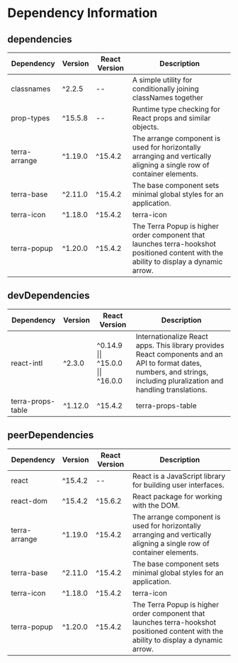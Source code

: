 # Dependency Information

## dependencies
| Dependency | Version | React Version | Description |
|-|-|-|-|
| classnames | ^2.2.5 | -- | A simple utility for conditionally joining classNames together |
| prop-types | ^15.5.8 | -- | Runtime type checking for React props and similar objects. |
| terra-arrange | ^1.19.0 | ^15.4.2 | The arrange component is used for horizontally arranging and vertically aligning a single row of container elements. |
| terra-base | ^2.11.0 | ^15.4.2 | The base component sets minimal global styles for an application. |
| terra-icon | ^1.18.0 | ^15.4.2 | terra-icon |
| terra-popup | ^1.20.0 | ^15.4.2 | The Terra Popup is higher order component that launches terra-hookshot positioned content with the ability to display a dynamic arrow. |

## devDependencies
| Dependency | Version | React Version | Description |
|-|-|-|-|
| react-intl | ^2.3.0 | ^0.14.9 \|\| ^15.0.0 \|\| ^16.0.0 | Internationalize React apps. This library provides React components and an API to format dates, numbers, and strings, including pluralization and handling translations. |
| terra-props-table | ^1.12.0 | ^15.4.2 | terra-props-table |

## peerDependencies
| Dependency | Version | React Version | Description |
|-|-|-|-|
| react | ^15.4.2 | -- | React is a JavaScript library for building user interfaces. |
| react-dom | ^15.4.2 | ^15.6.2 | React package for working with the DOM. |
| terra-arrange | ^1.19.0 | ^15.4.2 | The arrange component is used for horizontally arranging and vertically aligning a single row of container elements. |
| terra-base | ^2.11.0 | ^15.4.2 | The base component sets minimal global styles for an application. |
| terra-icon | ^1.18.0 | ^15.4.2 | terra-icon |
| terra-popup | ^1.20.0 | ^15.4.2 | The Terra Popup is higher order component that launches terra-hookshot positioned content with the ability to display a dynamic arrow. |
